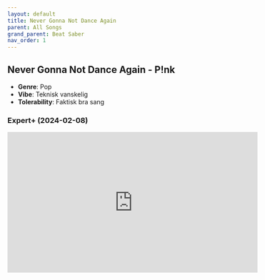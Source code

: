 ```yaml
---
layout: default
title: Never Gonna Not Dance Again
parent: All Songs
grand_parent: Beat Saber
nav_order: 1
---
```


## Never Gonna Not Dance Again - P!nk
- **Genre**: Pop
- **Vibe**: Teknisk vanskelig
- **Tolerability**: Faktisk bra sang

### Expert+ (2024-02-08)
<iframe width="560" height="315" src="https://www.youtube.com/embed/67sN17EYTAQ?si=kK4lrMARYXlzzrIM" title="YouTube video player" frameborder="0" allow="accelerometer; autoplay; clipboard-write; encrypted-media; gyroscope; picture-in-picture; web-share" allowfullscreen></iframe>
